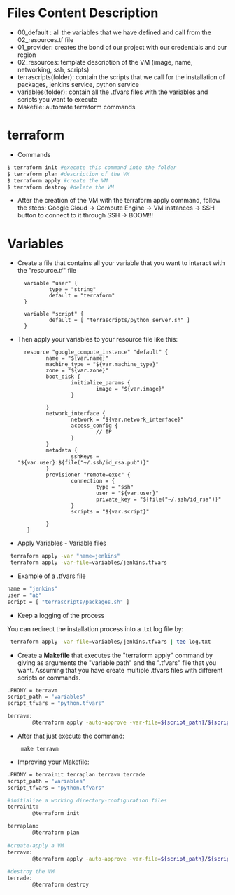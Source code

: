 # Files Content Description

- 00_default : all the variables that we have defined and call from the 02_resources.tf file
- 01_provider: creates the bond of our project with our credentials and our region
- 02_resources: template description of the VM (image, name, networking, ssh, scripts)
- terrascripts(folder): contain the scripts that we call for the installation of packages, jenkins service, python service
- variables(folder): contain all the .tfvars files with the variables and scripts you want to execute 
- Makefile: automate terraform commands

# terraform

- Commands
        
```sh
$ terraform init #execute this command into the folder
$ terraform plan #description of the VM
$ terraform apply #create the VM
$ terraform destroy #delete the VM
```
- After the creation of the VM with the terraform apply command, follow the steps:
  Google Cloud -> Compute Engine -> VM instances -> SSH button to connect to it through SSH -> BOOM!!! 
  
  
# Variables

- Create a file that contains all your variable that you want to interact with the "resource.tf" file

        variable "user" {
                type = "string"
                default = "terraform"
        }

        variable "script" {
                default = [ "terrascripts/python_server.sh" ]
        }
 
 - Then apply your variables to your resource file like this:
 
         resource "google_compute_instance" "default" {
                name = "${var.name}"
                machine_type = "${var.machine_type}"
                zone = "${var.zone}"
                boot_disk {
                        initialize_params {
                                image = "${var.image}"
                        }

                }
                network_interface {
                        network = "${var.network_interface}"
                        access_config {
                                // IP
                        }
                }
                metadata {
                        sshKeys = "${var.user}:${file("~/.ssh/id_rsa.pub")}"
                }
                provisioner "remote-exec" {
                        connection = {
                                type = "ssh"
                                user = "${var.user}"
                                private_key = "${file("~/.ssh/id_rsa")}"
                        }
                        scripts = "${var.script}"

                }
          }
 
 - Apply Variables - Variable files
```sh 
 terraform apply -var "name=jenkins"
 terraform apply -var-file=variables/jenkins.tfvars
```

- Example of a .tfvars file
```sh
name = "jenkins"
user = "ab"
script = [ "terrascripts/packages.sh" ]
```

- Keep a logging of the process 

You can redirect the installation process into a .txt log file by:
```sh
 terraform apply -var-file=variables/jenkins.tfvars | tee log.txt
```

- Create a **Makefile** that executes the "terraform apply" command by giving as arguments the "variable path" and the ".tfvars" file 
that you want. Assuming that you have create multiple .tfvars files with different scripts or commands.
```sh
.PHONY = terravm
script_path = "variables"
script_tfvars = "python.tfvars"

terravm:
        @terraform apply -auto-approve -var-file=${script_path}/${script_tfvars}
```

 - After that just execute the command:
 
        make terravm

- Improving your Makefile:
```sh
.PHONY = terrainit terraplan terravm terrade
script_path = "variables"
script_tfvars = "python.tfvars"

#initialize a working directory-configuration files
terrainit:
        @terraform init

terraplan:       
        @terraform plan
        
#create-apply a VM
terravm:
        @terraform apply -auto-approve -var-file=${script_path}/${script_tfvars}
        
#destroy the VM
terrade:
        @terraform destroy
```
